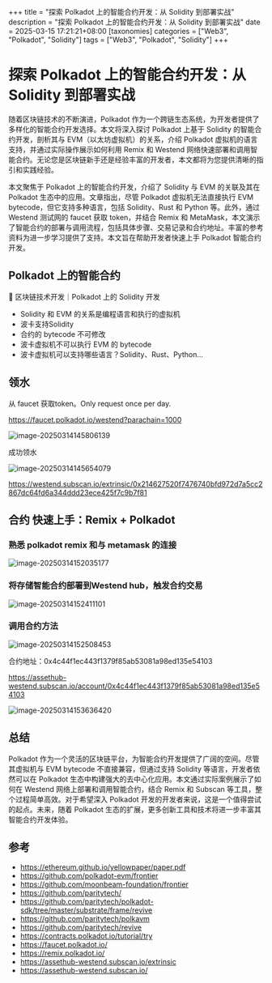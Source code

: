 +++
title = "探索 Polkadot 上的智能合约开发：从 Solidity 到部署实战"
description = "探索 Polkadot 上的智能合约开发：从 Solidity 到部署实战"
date = 2025-03-15 17:21:21+08:00
[taxonomies]
categories = ["Web3", "Polkadot", "Solidity"]
tags = ["Web3", "Polkadot", "Solidity"]
+++

<!-- more -->

# 探索 Polkadot 上的智能合约开发：从 Solidity 到部署实战

随着区块链技术的不断演进，Polkadot 作为一个跨链生态系统，为开发者提供了多样化的智能合约开发选择。本文将深入探讨 Polkadot 上基于 Solidity 的智能合约开发，剖析其与 EVM（以太坊虚拟机）的关系，介绍 Polkadot 虚拟机的语言支持，并通过实际操作展示如何利用 Remix 和 Westend 网络快速部署和调用智能合约。无论您是区块链新手还是经验丰富的开发者，本文都将为您提供清晰的指引和实践经验。

本文聚焦于 Polkadot 上的智能合约开发，介绍了 Solidity 与 EVM 的关联及其在 Polkadot 生态中的应用。文章指出，尽管 Polkadot 虚拟机无法直接执行 EVM bytecode，但它支持多种语言，包括 Solidity、Rust 和 Python 等。此外，通过 Westend 测试网的 faucet 获取 token，并结合 Remix 和 MetaMask，本文演示了智能合约的部署与调用流程，包括具体步骤、交易记录和合约地址。丰富的参考资料为进一步学习提供了支持。本文旨在帮助开发者快速上手 Polkadot 智能合约开发。

## Polkadot 上的智能合约

📖 区块链技术开发｜Polkadot 上的 Solidity 开发

- Solidity 和 EVM 的关系是编程语言和执行的虚拟机
- 波卡支持Solidity
- 合约的 bytecode 不可修改
- 波卡虚拟机不可以执行 EVM 的 bytecode
- 波卡虚拟机可以支持哪些语言？Solidity、Rust、Python...

## 领水

从 faucet 获取token。Only request once per day.

<https://faucet.polkadot.io/westend?parachain=1000>

![image-20250314145806139](/images/image-20250314145806139.png)

成功领水

![image-20250314145654079](/images/image-20250314145654079.png)

<https://westend.subscan.io/extrinsic/0x214627520f7476740bfd972d7a5cc2867dc64fd6a344ddd23ece425f7c9b7f81>

## 合约 快速上手：Remix + Polkadot

### 熟悉 polkadot remix 和与 metamask 的连接

![image-20250314152035177](/images/image-20250314152035177.png)

### 将存储智能合约部署到Westend hub，触发合约交易

![image-20250314152411101](/images/image-20250314152411101.png)

### 调用合约方法

![image-20250314152508453](/images/image-20250314152508453.png)

合约地址：0x4c44f1ec443f1379f85ab53081a98ed135e54103

<https://assethub-westend.subscan.io/account/0x4c44f1ec443f1379f85ab53081a98ed135e54103>

![image-20250314153636420](/images/image-20250314153636420.png)

## 总结

Polkadot 作为一个灵活的区块链平台，为智能合约开发提供了广阔的空间。尽管其虚拟机与 EVM bytecode 不直接兼容，但通过支持 Solidity 等语言，开发者依然可以在 Polkadot 生态中构建强大的去中心化应用。本文通过实际案例展示了如何在 Westend 网络上部署和调用智能合约，结合 Remix 和 Subscan 等工具，整个过程简单高效。对于希望深入 Polkadot 开发的开发者来说，这是一个值得尝试的起点。未来，随着 Polkadot 生态的扩展，更多创新工具和技术将进一步丰富其智能合约开发体验。

## 参考

- <https://ethereum.github.io/yellowpaper/paper.pdf>
- <https://github.com/polkadot-evm/frontier>
- <https://github.com/moonbeam-foundation/frontier>
- <https://github.com/paritytech/>
- <https://github.com/paritytech/polkadot-sdk/tree/master/substrate/frame/revive>
- <https://github.com/paritytech/polkavm>
- <https://github.com/paritytech/revive>
- <https://contracts.polkadot.io/tutorial/try>
- <https://faucet.polkadot.io/>
- <https://remix.polkadot.io/>
- <https://assethub-westend.subscan.io/extrinsic>
- <https://assethub-westend.subscan.io/>
